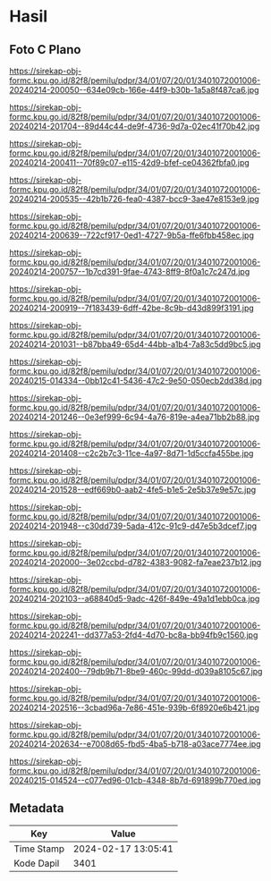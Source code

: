 # Hasil

## Foto C Plano

https://sirekap-obj-formc.kpu.go.id/82f8/pemilu/pdpr/34/01/07/20/01/3401072001006-20240214-200050--634e09cb-166e-44f9-b30b-1a5a8f487ca6.jpg

https://sirekap-obj-formc.kpu.go.id/82f8/pemilu/pdpr/34/01/07/20/01/3401072001006-20240214-201704--89d44c44-de9f-4736-9d7a-02ec41f70b42.jpg

https://sirekap-obj-formc.kpu.go.id/82f8/pemilu/pdpr/34/01/07/20/01/3401072001006-20240214-200411--70f89c07-e115-42d9-bfef-ce04362fbfa0.jpg

https://sirekap-obj-formc.kpu.go.id/82f8/pemilu/pdpr/34/01/07/20/01/3401072001006-20240214-200535--42b1b726-fea0-4387-bcc9-3ae47e8153e9.jpg

https://sirekap-obj-formc.kpu.go.id/82f8/pemilu/pdpr/34/01/07/20/01/3401072001006-20240214-200639--722cf917-0ed1-4727-9b5a-ffe6fbb458ec.jpg

https://sirekap-obj-formc.kpu.go.id/82f8/pemilu/pdpr/34/01/07/20/01/3401072001006-20240214-200757--1b7cd391-9fae-4743-8ff9-8f0a1c7c247d.jpg

https://sirekap-obj-formc.kpu.go.id/82f8/pemilu/pdpr/34/01/07/20/01/3401072001006-20240214-200919--7f183439-6dff-42be-8c9b-d43d899f3191.jpg

https://sirekap-obj-formc.kpu.go.id/82f8/pemilu/pdpr/34/01/07/20/01/3401072001006-20240214-201031--b87bba49-65d4-44bb-a1b4-7a83c5dd9bc5.jpg

https://sirekap-obj-formc.kpu.go.id/82f8/pemilu/pdpr/34/01/07/20/01/3401072001006-20240215-014334--0bb12c41-5436-47c2-9e50-050ecb2dd38d.jpg

https://sirekap-obj-formc.kpu.go.id/82f8/pemilu/pdpr/34/01/07/20/01/3401072001006-20240214-201246--0e3ef999-6c94-4a76-819e-a4ea71bb2b88.jpg

https://sirekap-obj-formc.kpu.go.id/82f8/pemilu/pdpr/34/01/07/20/01/3401072001006-20240214-201408--c2c2b7c3-11ce-4a97-8d71-1d5ccfa455be.jpg

https://sirekap-obj-formc.kpu.go.id/82f8/pemilu/pdpr/34/01/07/20/01/3401072001006-20240214-201528--edf669b0-aab2-4fe5-b1e5-2e5b37e9e57c.jpg

https://sirekap-obj-formc.kpu.go.id/82f8/pemilu/pdpr/34/01/07/20/01/3401072001006-20240214-201948--c30dd739-5ada-412c-91c9-d47e5b3dcef7.jpg

https://sirekap-obj-formc.kpu.go.id/82f8/pemilu/pdpr/34/01/07/20/01/3401072001006-20240214-202000--3e02ccbd-d782-4383-9082-fa7eae237b12.jpg

https://sirekap-obj-formc.kpu.go.id/82f8/pemilu/pdpr/34/01/07/20/01/3401072001006-20240214-202103--a68840d5-9adc-426f-849e-49a1d1ebb0ca.jpg

https://sirekap-obj-formc.kpu.go.id/82f8/pemilu/pdpr/34/01/07/20/01/3401072001006-20240214-202241--dd377a53-2fd4-4d70-bc8a-bb94fb9c1560.jpg

https://sirekap-obj-formc.kpu.go.id/82f8/pemilu/pdpr/34/01/07/20/01/3401072001006-20240214-202400--79db9b71-8be9-460c-99dd-d039a8105c67.jpg

https://sirekap-obj-formc.kpu.go.id/82f8/pemilu/pdpr/34/01/07/20/01/3401072001006-20240214-202516--3cbad96a-7e86-451e-939b-6f8920e6b421.jpg

https://sirekap-obj-formc.kpu.go.id/82f8/pemilu/pdpr/34/01/07/20/01/3401072001006-20240214-202634--e7008d65-fbd5-4ba5-b718-a03ace7774ee.jpg

https://sirekap-obj-formc.kpu.go.id/82f8/pemilu/pdpr/34/01/07/20/01/3401072001006-20240215-014524--c077ed96-01cb-4348-8b7d-691899b770ed.jpg


## Metadata

| Key        | Value               |
| ---------- | ------------------- |
| Time Stamp | 2024-02-17 13:05:41 |
| Kode Dapil | 3401                |



